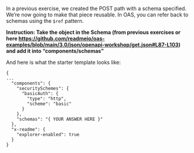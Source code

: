 In a previous exercise, we created the POST path with a schema specified. We’re now going to make that piece reusable. In OAS, you can refer back to schemas using the `$ref` pattern.

**Instruction: Take the object in the Schema (from previous exercises or here https://github.com/readmeio/oas-examples/blob/main/3.0/json/openapi-workshop/get.json#L87-L103) and add it into “components/schemas”**

And here is what the starter template looks like:
```
{
...
  "components": {
    "securitySchemes": {
      "basicAuth": {
        "type": "http",
        "scheme": "basic"
      }
    },
    "schemas": "{ YOUR ANSWER HERE }"
  },
  "x-readme": {
    "explorer-enabled": true
  }
}
```